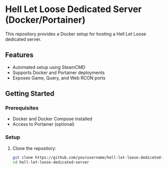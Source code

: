 # Hell Let Loose Dedicated Server (Docker/Portainer)

This repository provides a Docker setup for hosting a Hell Let Loose dedicated server.

## Features
- Automated setup using SteamCMD
- Supports Docker and Portainer deployments
- Exposes Game, Query, and Web RCON ports

## Getting Started

### Prerequisites
- Docker and Docker Compose installed
- Access to Portainer (optional)

### Setup

1. Clone the repository:
   ```bash
   git clone https://github.com/yourusername/hell-let-loose-dedicated-server.git
   cd hell-let-loose-dedicated-server
